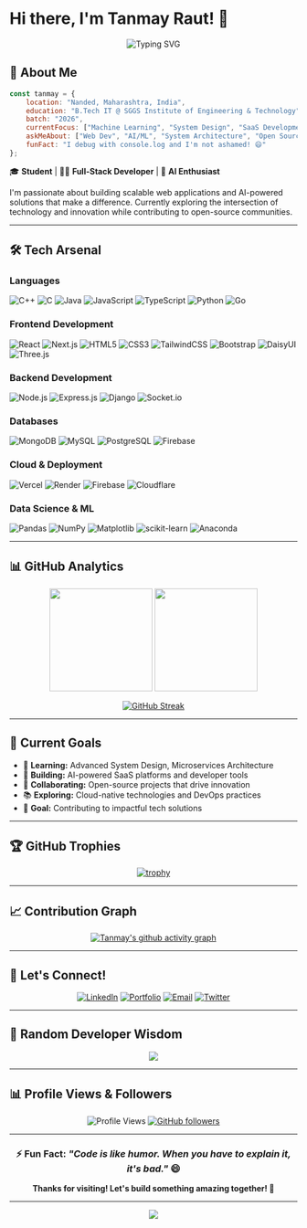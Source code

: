 # Hi there, I'm Tanmay Raut! 👋

<div align="center">
  
![Typing SVG](https://readme-typing-svg.herokuapp.com?font=Fira+Code&pause=1000&color=36BCF7FF&width=435&lines=Full-Stack+Developer;AI+%26+ML+Enthusiast;Open+Source+Contributor;Building+the+Future+with+Code!)

</div>

## 🚀 About Me

```javascript
const tanmay = {
    location: "Nanded, Maharashtra, India",
    education: "B.Tech IT @ SGGS Institute of Engineering & Technology",
    batch: "2026",
    currentFocus: ["Machine Learning", "System Design", "SaaS Development"],
    askMeAbout: ["Web Dev", "AI/ML", "System Architecture", "Open Source"],
    funFact: "I debug with console.log and I'm not ashamed! 😄"
};
```

🎓 **Student** | 👨‍💻 **Full-Stack Developer** | 🤖 **AI Enthusiast**

I'm passionate about building scalable web applications and AI-powered solutions that make a difference. Currently exploring the intersection of technology and innovation while contributing to open-source communities.

---

## 🛠️ Tech Arsenal

### **Languages**
![C++](https://img.shields.io/badge/C++-%2300599C.svg?style=for-the-badge&logo=c%2B%2B&logoColor=white)
![C](https://img.shields.io/badge/C-%2300599C.svg?style=for-the-badge&logo=c&logoColor=white)
![Java](https://img.shields.io/badge/Java-%23ED8B00.svg?style=for-the-badge&logo=openjdk&logoColor=white)
![JavaScript](https://img.shields.io/badge/JavaScript-%23323330.svg?style=for-the-badge&logo=javascript&logoColor=%23F7DF1E)
![TypeScript](https://img.shields.io/badge/TypeScript-%23007ACC.svg?style=for-the-badge&logo=typescript&logoColor=white)
![Python](https://img.shields.io/badge/Python-3670A0?style=for-the-badge&logo=python&logoColor=ffdd54)
![Go](https://img.shields.io/badge/Go-%2300ADD8.svg?style=for-the-badge&logo=go&logoColor=white)

### **Frontend Development**
![React](https://img.shields.io/badge/React-%2320232a.svg?style=for-the-badge&logo=react&logoColor=%2361DAFB)
![Next.js](https://img.shields.io/badge/Next.js-black?style=for-the-badge&logo=next.js&logoColor=white)
![HTML5](https://img.shields.io/badge/HTML5-%23E34F26.svg?style=for-the-badge&logo=html5&logoColor=white)
![CSS3](https://img.shields.io/badge/CSS3-%231572B6.svg?style=for-the-badge&logo=css3&logoColor=white)
![TailwindCSS](https://img.shields.io/badge/Tailwind-%2338B2AC.svg?style=for-the-badge&logo=tailwind-css&logoColor=white)
![Bootstrap](https://img.shields.io/badge/Bootstrap-%238511FA.svg?style=for-the-badge&logo=bootstrap&logoColor=white)
![DaisyUI](https://img.shields.io/badge/DaisyUI-5A0EF8?style=for-the-badge&logo=daisyui&logoColor=white)
![Three.js](https://img.shields.io/badge/Three.js-black?style=for-the-badge&logo=three.js&logoColor=white)

### **Backend Development**
![Node.js](https://img.shields.io/badge/Node.js-6DA55F?style=for-the-badge&logo=node.js&logoColor=white)
![Express.js](https://img.shields.io/badge/Express.js-%23404d59.svg?style=for-the-badge&logo=express&logoColor=%2361DAFB)
![Django](https://img.shields.io/badge/Django-%23092E20.svg?style=for-the-badge&logo=django&logoColor=white)
![Socket.io](https://img.shields.io/badge/Socket.io-black?style=for-the-badge&logo=socket.io&badgeColor=010101)

### **Databases**
![MongoDB](https://img.shields.io/badge/MongoDB-%234ea94b.svg?style=for-the-badge&logo=mongodb&logoColor=white)
![MySQL](https://img.shields.io/badge/MySQL-4479A1.svg?style=for-the-badge&logo=mysql&logoColor=white)
![PostgreSQL](https://img.shields.io/badge/PostgreSQL-%23316192.svg?style=for-the-badge&logo=postgresql&logoColor=white)
![Firebase](https://img.shields.io/badge/Firebase-a08021?style=for-the-badge&logo=firebase&logoColor=ffcd34)

### **Cloud & Deployment**
![Vercel](https://img.shields.io/badge/Vercel-%23000000.svg?style=for-the-badge&logo=vercel&logoColor=white)
![Render](https://img.shields.io/badge/Render-%46E3B7.svg?style=for-the-badge&logo=render&logoColor=white)
![Firebase](https://img.shields.io/badge/Firebase-%23039BE5.svg?style=for-the-badge&logo=firebase)
![Cloudflare](https://img.shields.io/badge/Cloudflare-F38020?style=for-the-badge&logo=Cloudflare&logoColor=white)

### **Data Science & ML**
![Pandas](https://img.shields.io/badge/Pandas-%23150458.svg?style=for-the-badge&logo=pandas&logoColor=white)
![NumPy](https://img.shields.io/badge/NumPy-%23013243.svg?style=for-the-badge&logo=numpy&logoColor=white)
![Matplotlib](https://img.shields.io/badge/Matplotlib-%23ffffff.svg?style=for-the-badge&logo=Matplotlib&logoColor=black)
![scikit-learn](https://img.shields.io/badge/scikit--learn-%23F7931E.svg?style=for-the-badge&logo=scikit-learn&logoColor=white)
![Anaconda](https://img.shields.io/badge/Anaconda-%2344A833.svg?style=for-the-badge&logo=anaconda&logoColor=white)

---

## 📊 GitHub Analytics

<div align="center">
  
<img height="180em" src="https://github-readme-stats.vercel.app/api?username=Tanmayraut16&show_icons=true&theme=tokyonight&include_all_commits=true&count_private=true"/>
<img height="180em" src="https://github-readme-stats.vercel.app/api/top-langs/?username=Tanmayraut16&layout=compact&langs_count=8&theme=tokyonight"/>

</div>

<div align="center">
  
[![GitHub Streak](https://nirzak-streak-stats.vercel.app/?user=Tanmayraut16&theme=tokyonight&hide_border=true)](https://git.io/streak-stats)

</div>

---

## 🎯 Current Goals

- 🌱 **Learning:** Advanced System Design, Microservices Architecture
- 🔭 **Building:** AI-powered SaaS platforms and developer tools
- 👯 **Collaborating:** Open-source projects that drive innovation
- 📚 **Exploring:** Cloud-native technologies and DevOps practices
- 🎯 **Goal:** Contributing to impactful tech solutions

---

## 🏆 GitHub Trophies

<div align="center">
  
[![trophy](https://github-profile-trophy.vercel.app/?username=Tanmayraut16&theme=tokyonight&no-frame=true&row=1&column=7)](https://github.com/ryo-ma/github-profile-trophy)

</div>

---

## 📈 Contribution Graph

<div align="center">
  
[![Tanmay's github activity graph](https://github-readme-activity-graph.vercel.app/graph?username=Tanmayraut16&theme=tokyo-night)](https://github.com/ashutosh00710/github-readme-activity-graph)

</div>

---

## 🤝 Let's Connect!

<div align="center">

[![LinkedIn](https://img.shields.io/badge/LinkedIn-%230077B5.svg?style=for-the-badge&logo=linkedin&logoColor=white)](https://linkedin.com/in/tanmay-raut-416303257/)
[![Portfolio](https://img.shields.io/badge/Portfolio-FF5722?style=for-the-badge&logo=todoist&logoColor=white)](your-portfolio-url)
[![Email](https://img.shields.io/badge/Email-D14836?style=for-the-badge&logo=gmail&logoColor=white)](mailto:your-email@example.com)
[![Twitter](https://img.shields.io/badge/Twitter-%231DA1F2.svg?style=for-the-badge&logo=Twitter&logoColor=white)](your-twitter-url)

</div>

---

## 💭 Random Developer Wisdom

<div align="center">
  
![](https://quotes-github-readme.vercel.app/api?type=horizontal&theme=tokyonight)

</div>

---

## 📊 Profile Views & Followers

<div align="center">
  
![Profile Views](https://komarev.com/ghpvc/?username=Tanmayraut16&label=Profile%20views&color=0e75b6&style=flat)
[![GitHub followers](https://img.shields.io/github/followers/Tanmayraut16.svg?style=social&label=Follow&maxAge=2592000)](https://github.com/Tanmayraut16?tab=followers)

</div>

---

<div align="center">
  
### ⚡ Fun Fact: *"Code is like humor. When you have to explain it, it's bad."* 😄

**Thanks for visiting! Let's build something amazing together! 🚀**

</div>

---

<div align="center">
  <img src="https://capsule-render.vercel.app/api?type=waving&color=gradient&height=100&section=footer"/>
</div>
